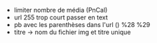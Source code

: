 - limiter nombre de média (PnCal)
- url 255 trop court passer en text
- pb avec les parenthèses dans l'url () %28 %29
- titre -> nom du fichier img et titre unique
